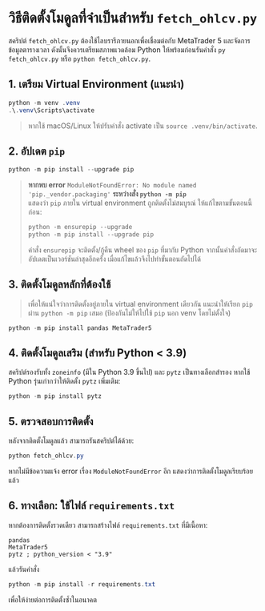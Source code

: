 # วิธีติดตั้งโมดูลที่จำเป็นสำหรับ `fetch_ohlcv.py`

สคริปต์ `fetch_ohlcv.py` ต้องใช้ไลบรารีภายนอกเพื่อเชื่อมต่อกับ MetaTrader 5 และจัดการข้อมูลตารางเวลา ดังนั้นจึงควรเตรียมสภาพแวดล้อม Python ให้พร้อมก่อนรันคำสั่ง `py fetch_ohlcv.py` หรือ `python fetch_ohlcv.py`.

## 1. เตรียม Virtual Environment (แนะนำ)

```powershell
python -m venv .venv
.\.venv\Scripts\activate
```

> หากใช้ macOS/Linux ให้ปรับคำสั่ง activate เป็น `source .venv/bin/activate`.

## 2. อัปเดต `pip`

```powershell
python -m pip install --upgrade pip
```

> **หากพบ error** `ModuleNotFoundError: No module named 'pip._vendor.packaging'` **ระหว่างสั่ง `python -m pip`**<br>
> แสดงว่า `pip` ภายใน virtual environment ถูกติดตั้งไม่สมบูรณ์ ให้แก้ไขตามขั้นตอนนี้ก่อน:
>
> ```powershell
> python -m ensurepip --upgrade
> python -m pip install --upgrade pip
> ```
>
> คำสั่ง `ensurepip` จะติดตั้ง/กู้คืน wheel ของ `pip` ที่มากับ Python จากนั้นคำสั่งถัดมาจะอัปเดตเป็นเวอร์ชันล่าสุดอีกครั้ง เมื่อแก้ไขแล้วจึงไปทำขั้นตอนถัดไปได้

## 3. ติดตั้งโมดูลหลักที่ต้องใช้

> เพื่อให้แน่ใจว่าการติดตั้งอยู่ภายใน virtual environment เดียวกัน แนะนำให้เรียก `pip` ผ่าน `python -m pip` เสมอ (ป้องกันไม่ให้ไปใช้ `pip` นอก venv โดยไม่ตั้งใจ)

```powershell
python -m pip install pandas MetaTrader5
```

## 4. ติดตั้งโมดูลเสริม (สำหรับ Python < 3.9)

สคริปต์รองรับทั้ง `zoneinfo` (มีใน Python 3.9 ขึ้นไป) และ `pytz` เป็นทางเลือกสำรอง หากใช้ Python รุ่นเก่ากว่าให้ติดตั้ง `pytz` เพิ่มเติม:

```powershell
python -m pip install pytz
```

## 5. ตรวจสอบการติดตั้ง

หลังจากติดตั้งโมดูลแล้ว สามารถรันสคริปต์ได้ด้วย:

```powershell
python fetch_ohlcv.py
```

หากไม่มีข้อความแจ้ง error เรื่อง `ModuleNotFoundError` อีก แสดงว่าการติดตั้งโมดูลเรียบร้อยแล้ว

## 6. ทางเลือก: ใช้ไฟล์ `requirements.txt`

หากต้องการติดตั้งรวดเดียว สามารถสร้างไฟล์ `requirements.txt` ที่มีเนื้อหา:

```
pandas
MetaTrader5
pytz ; python_version < "3.9"
```

แล้วรันคำสั่ง

```powershell
python -m pip install -r requirements.txt
```

เพื่อให้ง่ายต่อการติดตั้งซ้ำในอนาคต

